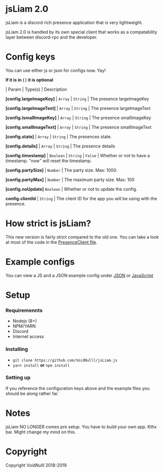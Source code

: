 # jsLiam 2.0

jsLiam is a discord rich presence application that is very lightweight.


jsLiam 2.0 is handled by its own special client that works as a compatability layer between discord-rpc and the developer.

# Config keys

You can use either js or json for configs now. Yay!

**If it is in <code>[]</code> it is optional**

| Param | Type(s) | Description

**[config.largeImageKey]** | <code>Array</code> | <code>String</code> | The presence largeImageKey

**[config.largeImageText]** | <code>Array</code> | <code>String</code> | The presence largeImageText

**[config.lsmallImageKey]** | <code>Array</code> | <code>String</code> | The presence smallImageKey

**[config.smallImageText]** | <code>Array</code> | <code>String</code> | The presence smallImageText

**[config.state]** | <code>Array</code> | <code>String</code> | The presences state.

**[config.details]** | <code>Array</code> | <code>String</code> | The presence details

**[config.timestamp]** | <code>Boolean</code> | <code>String</code> | <code>False</code> | Whether or not to have a timestamp. "now" will reset the timestamp.

**[config.partySize]** | <code>Number</code> | The party size. Max: 1000.

**[config.partyMax]** | <code>Number</code> | The maximum party size. Max: 100

**[config.noUpdate]** <code>Boolean</code> | Whether or not to update the config.

**config.clientId** | <code>String</code> | The client ID for the app you will be using with the presence.

# How strict is jsLiam?

This new version is fairly strict compared to the old one. You can take a look at most of the code in the [PresenceClient file](./src/structures/PresenceClient.js).

# Example configs

You can view a JS and a JSON example config under [JSON](./example.config.json) or [JavaScript](./example.config.js)

# Setup

### Requiremennts

- Nodejs (8+)
- NPM/YARN
- Discord
- Internet access

### Installing

- `git clone https://github.com/VoidNulll/jsLiam.js`
- `yarn install` **or** `npm install`

### Setting up

If you reference the configuration keys above and the example files you should be along rather far.`

# Notes

jsLiam NO LONGER comes pre setup. You have to build your own app. Kthx bai. Might change my mind on this.

# Copyright

Copyright VoidNulll 2018-2019
